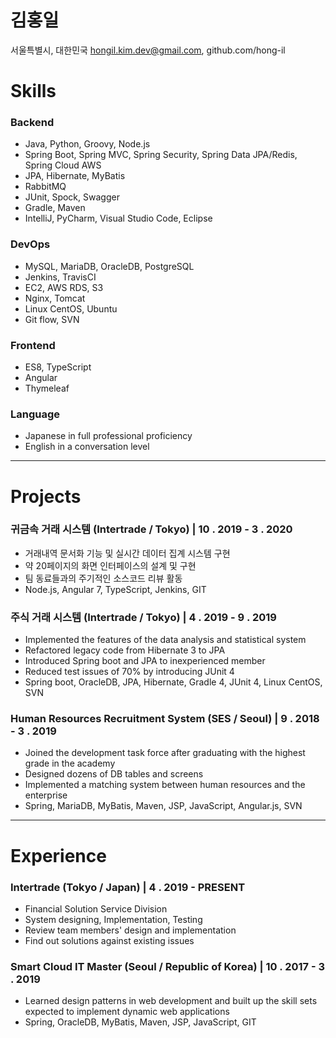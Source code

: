 # 김홍일

서울특별시, 대한민국 
hongil.kim.dev@gmail.com, github.com/hong-il

# Skills
### Backend
* Java, Python, Groovy, Node.js
* Spring Boot, Spring MVC, Spring Security, Spring Data JPA/Redis, Spring Cloud AWS
* JPA, Hibernate, MyBatis
* RabbitMQ
* JUnit, Spock, Swagger
* Gradle, Maven
* IntelliJ, PyCharm, Visual Studio Code, Eclipse

### DevOps
* MySQL, MariaDB, OracleDB, PostgreSQL
* Jenkins, TravisCI
* EC2, AWS RDS, S3
* Nginx, Tomcat
* Linux CentOS, Ubuntu
* Git flow, SVN

### Frontend
* ES8, TypeScript
* Angular
* Thymeleaf

### Language
* Japanese in full professional proficiency
* English in a conversation level

---

# Projects
### 귀금속 거래 시스템 (Intertrade / Tokyo) | 10 . 2019 - 3 . 2020
* 거래내역 문서화 기능 및 실시간 데이터 집계 시스템 구현 
* 약 20페이지의 화면 인터페이스의 설계 및 구현
* 팀 동료들과의 주기적인 소스코드 리뷰 활동
* Node.js, Angular 7, TypeScript, Jenkins, GIT

### 주식 거래 시스템 (Intertrade / Tokyo) | 4 . 2019 - 9 . 2019
* Implemented the features of the data analysis and statistical system
* Refactored legacy code from Hibernate 3 to JPA
* Introduced Spring boot and JPA to inexperienced member
* Reduced test issues of 70% by introducing JUnit 4 
* Spring boot, OracleDB, JPA, Hibernate, Gradle 4, JUnit 4, Linux CentOS, SVN

### Human Resources Recruitment System (SES / Seoul) | 9 . 2018 - 3 . 2019
* Joined the development task force after graduating with the highest grade in the academy
* Designed dozens of DB tables and screens
* Implemented a matching system between human resources and the enterprise 
* Spring, MariaDB, MyBatis, Maven, JSP, JavaScript, Angular.js, SVN

---

# Experience
### Intertrade (Tokyo / Japan) | 4 . 2019 - PRESENT  
* Financial Solution Service Division
* System designing, Implementation, Testing
* Review team members' design and implementation
* Find out solutions against existing issues 

### Smart Cloud IT Master (Seoul / Republic of Korea) | 10 . 2017 - 3 . 2019 
* Learned design patterns in web development and built up the skill sets expected to implement dynamic web applications 
* Spring, OracleDB, MyBatis, Maven, JSP, JavaScript, GIT

